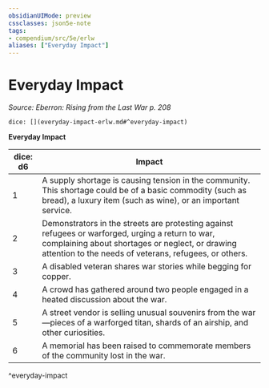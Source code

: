 ```yaml
---
obsidianUIMode: preview
cssclasses: json5e-note
tags:
- compendium/src/5e/erlw
aliases: ["Everyday Impact"]
---
```

# Everyday Impact
*Source: Eberron: Rising from the Last War p. 208* 

`dice: [](everyday-impact-erlw.md#^everyday-impact)`

**Everyday Impact**

| dice: d6 | Impact |
|----------|--------|
| 1 | A supply shortage is causing tension in the community. This shortage could be of a basic commodity (such as bread), a luxury item (such as wine), or an important service. |
| 2 | Demonstrators in the streets are protesting against refugees or warforged, urging a return to war, complaining about shortages or neglect, or drawing attention to the needs of veterans, refugees, or others. |
| 3 | A disabled veteran shares war stories while begging for copper. |
| 4 | A crowd has gathered around two people engaged in a heated discussion about the war. |
| 5 | A street vendor is selling unusual souvenirs from the war—pieces of a warforged titan, shards of an airship, and other curiosities. |
| 6 | A memorial has been raised to commemorate members of the community lost in the war. |
^everyday-impact
